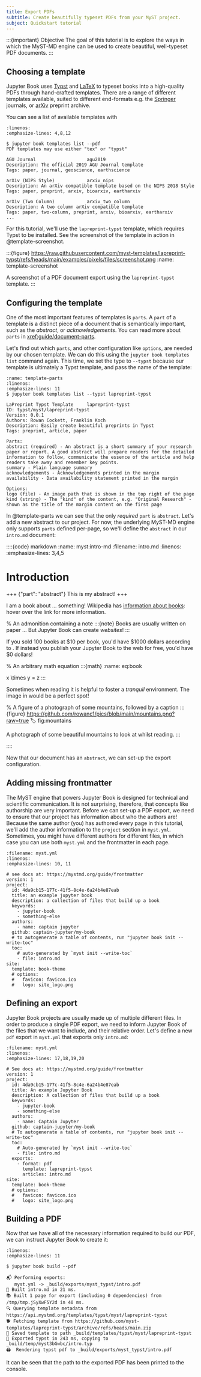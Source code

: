 ```yaml
---
title: Export PDFs
subtitle: Create beautifully typeset PDFs from your MyST project.
subject: Quickstart tutorial
---
```


:::{important} Objective
The goal of this tutorial is to explore the ways in which the MyST-MD engine can be used to create beautiful, well-typeset PDF documents.
:::

## Choosing a template

Jupyter Book uses [Typst](https://typst.app) and [LaTeX](https://www.latex-project.org/) to typeset books into a high-quality PDFs through hand-crafted templates. There are a range of different templates available, suited to different end-formats e.g. the [Springer](https://link.springer.com/journals) journals, or [arXiv](https://arxiv.org/) preprint archive.

You can see a list of available templates with

```{code} shell
:linenos:
:emphasize-lines: 4,8,12

$ jupyter book templates list --pdf
PDF templates may use either "tex" or "typst"

AGU Journal                   agu2019
Description: The official 2019 AGU Journal template
Tags: paper, journal, geoscience, earthscience

arXiv (NIPS Style)            arxiv_nips
Description: An arXiv compatible template based on the NIPS 2018 Style
Tags: paper, preprint, arxiv, bioarxiv, eartharxiv

arXiv (Two Column)            arxiv_two_column
Description: A two column arXiv compatible template
Tags: paper, two-column, preprint, arxiv, bioarxiv, eartharxiv
...
```

For this tutorial, we'll use the `lapreprint-typst` template, which requires Typst to be installed. See the screenshot of the template in action in @template-screenshot.

:::{figure} https://raw.githubusercontent.com/myst-templates/lapreprint-typst/refs/heads/main/examples/pixels/files/screenshot.png
:name: template-screenshot

A screenshot of a PDF document export using the `lapreprint-typst` template.
:::

## Configuring the template

One of the most important features of templates is `parts`. A `part` of a template is a distinct piece of a document that is semantically important, such as the _abstract_, or _acknowledgements_. You can read more about `parts` in <xref:guide/document-parts>.

Let's find out which `parts`, and other configuration like `options`, are needed by our chosen template. We can do this using the `jupyter book templates list` command again. This time, we set the type to `--typst` because our template is ultimately a Typst template, and pass the name of the template:

```{code} shell
:name: template-parts
:linenos:
:emphasize-lines: 11
$ jupyter book templates list --typst lapreprint-typst

LaPreprint Typst Template     lapreprint-typst
ID: typst/myst/lapreprint-typst
Version: 0.0.1
Authors: Rowan Cockett, Franklin Koch
Description: Easily create beautiful preprints in Typst
Tags: preprint, article, paper

Parts:
abstract (required) - An abstract is a short summary of your research paper or report. A good abstract will prepare readers for the detailed information to follow, communicate the essence of the article and help readers take away and remember key points.
summary - Plain language summary
acknowledgements - Acknowledgements printed in the margin
availability - Data availability statement printed in the margin

Options:
logo (file) - An image path that is shown in the top right of the page
kind (string) - The "kind" of the content, e.g. "Original Research" - shown as the title of the margin content on the first page
```

In @template-parts we can see that the only _required_ `part` is `abstract`. Let's add a new abstract to our project. For now, the underlying MyST-MD engine only supports `parts` defined per-page, so we'll define the `abstract` in our `intro.md` document:

::::{code} markdown
:name: myst:intro-md
:filename: intro.md
:linenos:
:emphasize-lines: 3,4,5

# Introduction

+++ {"part": "abstract"}
This is my abstract!
+++

I am a book about ... something! Wikipedia has [information about books](wiki:book): hover over the link for more information.

% An admonition containing a note
:::{note}
Books are usually written on paper ... But Jupyter Book can create _websites_!
:::

If you sold 100 books at \$10 per book, you'd have \$1000 dollars according to [](#eq:book). If instead you publish your Jupyter Book to the web for free, you'd have \$0 dollars!

% An arbitrary math equation
:::{math}
:name: eq:book

x \times y = z
:::

Sometimes when reading it is helpful to foster a _tranquil_ environment. The image in [](#fig:mountains) would be a perfect spot!

% A figure of a photograph of some mountains, followed by a caption
:::{figure} https://github.com/rowanc1/pics/blob/main/mountains.png?raw=true
:label: fig:mountains

A photograph of some beautiful mountains to look at whilst reading.
:::

::::

Now that our document has an `abstract`, we can set-up the export configuration.

## Adding missing frontmatter

The MyST engine that powers Jupyter Book is designed for technical and scientific communication. It is not surprising, therefore, that concepts like authorship are very important. Before we can set-up a PDF export, we need to ensure that our project has information about who the authors are! Because the same author (you) has authored every page in this tutorial, we'll add the author information to the `project` section in `myst.yml`. Sometimes, you might have different authors for different files, in which case you can use both `myst.yml` and the frontmatter in each page.

```{code} yaml
:filename: myst.yml
:linenos:
:emphasize-lines: 10, 11

# see docs at: https://mystmd.org/guide/frontmatter
version: 1
project:
  id: 4da9cb15-177c-41f5-8c4e-6a24b4e87eab
  title: an example jupyter book
  description: a collection of files that build up a book
  keywords:
    - jupyter-book
    - something-else
  authors:
    - name: captain jupyter
  github: captain-jupyter/my-book
  # to autogenerate a table of contents, run "jupyter book init --write-toc"
  toc:
    # auto-generated by `myst init --write-toc`
    - file: intro.md
site:
  template: book-theme
  # options:
  #   favicon: favicon.ico
  #   logo: site_logo.png
```

## Defining an export

Jupyter Book projects are usually made up of multiple different files. In order to produce a single PDF export, we need to inform Jupyter Book of the files that we want to include, and their relative order. Let's define a new `pdf` export in `myst.yml` that exports only `intro.md`:

```{code} yaml
:filename: myst.yml
:linenos:
:emphasize-lines: 17,18,19,20

# See docs at: https://mystmd.org/guide/frontmatter
version: 1
project:
  id: 4da9cb15-177c-41f5-8c4e-6a24b4e87eab
  title: An example Jupyter Book
  description: A collection of files that build up a book
  keywords:
    - jupyter-book
    - something-else
  authors:
    - name: Captain Jupyter
  github: captain-jupyter/my-book
  # To autogenerate a table of contents, run "jupyter book init --write-toc"
  toc:
    # Auto-generated by `myst init --write-toc`
    - file: intro.md
  exports:
    - format: pdf
      template: lapreprint-typst
      articles: intro.md
site:
  template: book-theme
  # options:
  #   favicon: favicon.ico
  #   logo: site_logo.png
```

## Building a PDF

Now that we have all of the necessary information required to build our PDF, we can instruct Jupyter Book to create it:

```{code} shell
:linenos:
:emphasize-lines: 11

$ jupyter book build --pdf

📬 Performing exports:
   myst.yml -> _build/exports/myst_typst/intro.pdf
📖 Built intro.md in 21 ms.
📚 Built 1 page for export (including 0 dependencies) from /tmp/tmp.jSyXwF5Y2d in 40 ms.
🔍 Querying template metadata from https://api.mystmd.org/templates/typst/myst/lapreprint-typst
🐕 Fetching template from https://github.com/myst-templates/lapreprint-typst/archive/refs/heads/main.zip
💾 Saved template to path _build/templates/typst/myst/lapreprint-typst
📑 Exported typst in 243 ms, copying to _build/temp/myst3bGwbc/intro.typ
🖨  Rendering typst pdf to _build/exports/myst_typst/intro.pdf
```

It can be seen that the path to the exported PDF has been printed to the console.
